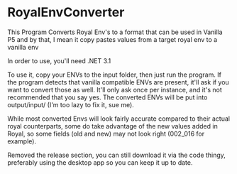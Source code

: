 # RoyalEnvConverter
 This Program Converts Royal Env's to a format that can be used in Vanilla P5 and by that, I mean it copy pastes values from a target royal env to a vanilla env
 
In order to use, you'll need .NET 3.1
 
 To use it, copy your ENVs to the input folder, then just run the program. If the program detects that vanilla compatible ENVs are present, it'll ask if you want to convert those as well. It'll only ask once per instance, and it's not recommended that you say yes. The converted ENVs will be put into output/input/ (I'm too lazy to fix it, sue me).

 While most converted Envs will look fairly accurate compared to their actual royal counterparts, some do take advantage of the new values added in Royal, so some fields (old and new) may not look right (002_016 for example).

Removed the release section, you can still download it via the code thingy, preferably using the desktop app so you can keep it up to date.

